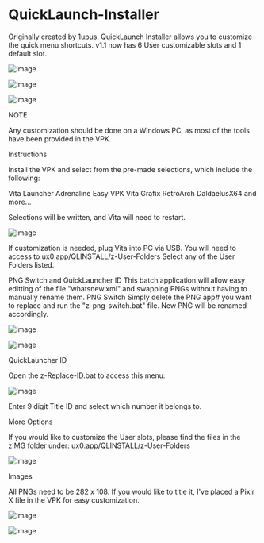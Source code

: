 # QuickLaunch-Installer

Originally created by 1upus, QuickLaunch Installer allows you to customize the quick menu shortcuts.
v1.1 now has 6 User customizable slots and 1 default slot.

![image](https://user-images.githubusercontent.com/81541725/115171095-451a0500-a090-11eb-9f71-f50e8ca20f80.png)

![image](https://user-images.githubusercontent.com/81541725/115171108-4ea36d00-a090-11eb-87b8-a0af0d786d50.png)

![image](https://user-images.githubusercontent.com/81541725/115171113-53682100-a090-11eb-9173-c0a880dc7f85.png)

NOTE

Any customization should be done on a Windows PC, as most of the tools have been provided in the VPK.

Instructions

Install the VPK and select from the pre-made selections, which include the following:

Vita Launcher
Adrenaline
Easy VPK
Vita Grafix
RetroArch
DaldaelusX64
and more...

Selections will be written, and Vita will need to restart.

![image](https://user-images.githubusercontent.com/81541725/115171135-64189700-a090-11eb-8d6a-86f1b2db05ba.png)



If customization is needed, plug Vita into PC via USB.
You will need to access to ux0:app/QLINSTALL/z-User-Folders
Select any of the User Folders listed.

PNG Switch and QuickLauncher ID
This batch application will allow easy editting of the file "whatsnew.xml" and swapping PNGs without having to manually rename them.
PNG Switch
Simply delete the PNG app# you want to replace and run the "z-png-switch.bat" file. New PNG will be renamed accordingly.

![image](https://user-images.githubusercontent.com/81541725/115171193-87dbdd00-a090-11eb-9d72-8612c6dfdeb6.png)

![image](https://user-images.githubusercontent.com/81541725/115171204-8ca09100-a090-11eb-837a-675fc01bf91f.png)



QuickLauncher ID

Open the z-Replace-ID.bat to access this menu:

![image](https://user-images.githubusercontent.com/81541725/115171223-96c28f80-a090-11eb-9741-8092b98e0479.png)

Enter 9 digit Title ID and select which number it belongs to.

More Options

If you would like to customize the User slots, please find the files in the zIMG folder under:
ux0:app/QLINSTALL/z-User-Folders

![image](https://user-images.githubusercontent.com/81541725/115171289-bce82f80-a090-11eb-95b3-895205e0851b.png)




Images

All PNGs need to be 282 x 108. If you would like to title it, I've placed a Pixlr X file in the VPK for easy customization.

![image](https://user-images.githubusercontent.com/81541725/115172448-4bf64700-a093-11eb-8c3d-6024ca0570f0.png)

![image](https://user-images.githubusercontent.com/81541725/115172492-65978e80-a093-11eb-8f38-e2b296aca997.png)



